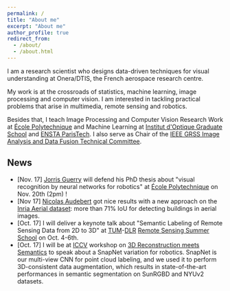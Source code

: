 ```yaml
---
permalink: /
title: "About me"
excerpt: "About me"
author_profile: true
redirect_from: 
  - /about/
  - /about.html
---
```


I am a research scientist who designs data-driven techniques for visual understanding at Onera/DTIS, the French aerospace research centre.

My work is at the crossroads of statistics, machine learning, image processing and computer vision. I am interested in tackling practical problems that arise in multimedia, remote sensing and robotics.

Besides that, I teach Image Processing and Computer Vision Research Work at [École Polytechnique](http://www.polytechnique.edu) and Machine Learning at [Institut d'Optique Graduate School](https://www.institutoptique.fr) and [ENSTA ParisTech](https://www.ensta-paristech.fr). I also serve as Chair of the [IEEE GRSS Image Analysis and Data Fusion Technical Committee](http://www.grss-ieee.org/community/technical-committees/data-fusion/).

## News

*   \[Nov. 17\] [Jorris Guerry](http://jorisguerry.fr/) will defend his PhD thesis about "visual recognition by neural networks for robotics" at [École Polytechnique](http://www.polytechnique.edu) on Nov. 20th (2pm) !
*   \[Nov 17\] [Nicolas Audebert](https://nicolas.audebert.at/) got nice results with a new approach on the [Inria Aerial dataset](): more than 71% IoU for detecting buildings in aerial images.
*   \[Oct. 17\] I will deliver a keynote talk about "Semantic Labeling of Remote Sensing Data from 2D to 3D" at [TUM](https://www.lmf.bgu.tum.de/en/home/)-[DLR](http://www.dlr.de/eoc/en/) [Remote Sensing Summer School](https://www.lmf.bgu.tum.de/tumdlrss17/) on Oct. 4-6th.
*   \[Oct. 17\] I will be at [ICCV](http://iccv2017.thecvf.com/) workshop on [3D Reconstruction meets Semantics](http://trimbot2020.webhosting.rug.nl/events/3drms/) to speak about a SnapNet variation for robotics. SnapNet is our multi-view CNN for point cloud labeling, and we used it to perform 3D-consistent data augmentation, which results in state-of-the-art performances in semantic segmentation on SunRGBD and NYUv2 datasets.

